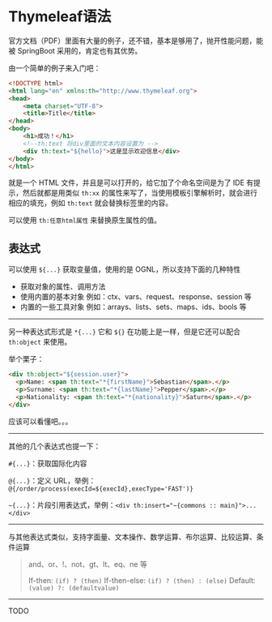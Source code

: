 # Thymeleaf语法

官方文档（PDF）里面有大量的例子，还不错，基本是够用了，抛开性能问题，能被 SpringBoot 采用的，肯定也有其优势。

由一个简单的例子来入门吧：

``` html
<!DOCTYPE html>
<html lang="en" xmlns:th="http://www.thymeleaf.org">
<head>
    <meta charset="UTF-8">
    <title>Title</title>
</head>
<body>
    <h1>成功！</h1>
    <!--th:text 将div里面的文本内容设置为 -->
    <div th:text="${hello}">这是显示欢迎信息</div>
</body>
</html>
```

就是一个 HTML 文件，并且是可以打开的，给它加了个命名空间是为了 IDE 有提示，然后就都是用类似 `th:xx` 的属性来写了，当使用模板引擎解析时，就会进行相应的填充，例如 `th:text` 就会替换标签里的内容。

可以使用 `th:任意html属性` 来替换原生属性的值。

## 表达式

可以使用 `${...}` 获取变量值，使用的是 OGNL，所以支持下面的几种特性

- 获取对象的属性、调用方法
- 使用内置的基本对象
  例如：ctx、vars、request、response、session 等
- 内置的一些工具对象
  例如：arrays、lists、sets、maps、ids、bools 等

---

另一种表达式形式是 `*{...}` 它和 `${}` 在功能上是一样，但是它还可以配合 `th:object` 来使用。

举个栗子：

``` html
<div th:object="${session.user}">
  <p>Name: <span th:text="*{firstName}">Sebastian</span>.</p>
  <p>Surname: <span th:text="*{lastName}">Pepper</span>.</p>
  <p>Nationality: <span th:text="*{nationality}">Saturn</span>.</p>
</div>
```

应该可以看懂吧。。。

---

其他的几个表达式也提一下：

`#{...}`：获取国际化内容

`@{...}`：定义 URL，举例：`@{/order/process(execId=${execId},execType='FAST')}`

`~{...}`：片段引用表达式，举例：`<div th:insert="~{commons :: main}">...</div>`

---

与其他表达式类似，支持字面量、文本操作、数学运算、布尔运算、比较运算、条件运算

> and、or、!、not、gt、lt、eq、ne 等
>
> If-then: `(if) ? (then)`
> If-then-else: `(if) ? (then) : (else)`
> Default: `(value) ?: (defaultvalue)`

---

TODO